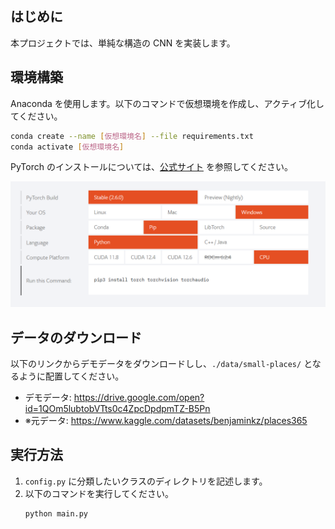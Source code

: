 ## はじめに
本プロジェクトでは、単純な構造の CNN を実装します。

## 環境構築
Anaconda を使用します。以下のコマンドで仮想環境を作成し、アクティブ化してください。

```bash
conda create --name [仮想環境名] --file requirements.txt
conda activate [仮想環境名]
```

PyTorch のインストールについては、[公式サイト](https://pytorch.org/) を参照してください。

![Test Image 1](img/pytorch_install.png)

## データのダウンロード
以下のリンクからデモデータをダウンロードしし、`./data/small-places/` となるように配置してください。

- デモデータ: https://drive.google.com/open?id=1QOm5lubtobVTts0c4ZpcDpdpmTZ-B5Pn
- ※元データ: https://www.kaggle.com/datasets/benjaminkz/places365

## 実行方法
1. `config.py` に分類したいクラスのディレクトリを記述します。
2. 以下のコマンドを実行してください。   
    ```bash
    python main.py
    ```